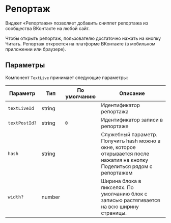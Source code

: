 # Репортаж

Виджет «Репортажи» позволяет добавить сниппет репортажа из сообщества ВКонтакте
на любой сайт.

Чтобы открыть репортаж, пользователю достаточно нажать на кнопку Читать.
Репортаж откроется на платформе ВКонтакте (в мобильном приложении или браузере).

## Параметры

Компонент `TextLive` принимает следующие параметры:

| Параметр      | Тип    | По умолчанию | Описание                                                                                                                  |
| ------------- | ------ | ------------ | ------------------------------------------------------------------------------------------------------------------------- |
| `textLiveId`  | string |              | Идентификатор репортажа                                                                                                   |
| `textPostId?` | string | `0`          | Идентификатор записи в репортаже                                                                                          |
| `hash`        | string |              | Служебный параметр. Получить hash можно в окне, которое открывается после нажатия на кнопку Поделиться рядом с репортажем |
| `width?`      | number |              | Ширина блока в пикселях. По умолчанию блок с записью растягивается на всю ширину страницы.                                |
